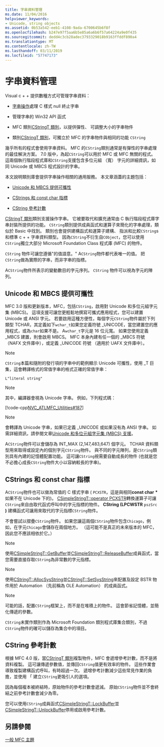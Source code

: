 ```yaml
---
title: 字串資料管理
ms.date: 11/04/2016
helpviewer_keywords:
- Unicode, string objects
ms.assetid: 0b53a542-eeb1-4108-9ada-6700645b6f8f
ms.openlocfilehash: b247e97f5aa6b5e85a6a6b6f57a64224a9e0f435
ms.sourcegitcommit: dedd4c3cb28adec3793329018b9163ffddf890a4
ms.translationtype: MT
ms.contentlocale: zh-TW
ms.lasthandoff: 03/11/2019
ms.locfileid: "57747173"
---
```

# <a name="string-data-management"></a>字串資料管理

Visual c + + 提供數種方式可管理字串資料：

- [字串操作](../c-runtime-library/string-manipulation-crt.md)處理 C 樣式 null 終止字串

- 管理字串的 Win32 API 函式

- MFC 類別[CStringT 類別](../atl-mfc-shared/reference/cstringt-class.md)，以提供彈性、 可調整大小的字串物件

- 類別[CStringT 類別](../atl-mfc-shared/reference/cstringt-class.md)，可獨立於 MFC 的字串物件與相同的功能 `CString`

幾乎所有的程式會使用字串資料。 MFC 的`CString`類別通常是有彈性的字串處理的最佳解決方案。 7.0 版中，為起`CString`可以用於 MFC 或 MFC 無關的程式。 這兩個執行階段程式庫和`CString`支援包含多位元組 （寬） 字元的詳細資訊，如同 Unicode 或 MBCS 程式設計的字串。

本文說明類別庫會提供字串操作相關的通用服務。 本文章涵蓋的主題包括：

- [Unicode 和 MBCS 提供可攜性](#_core_unicode_and_mbcs_provide_portability)

- [CStrings 和 const char 指標](#_core_cstrings_and_const_char_pointers)

- [CString 參考計數](#_core_cstring_reference_counting)

[CStringT 類別](../atl-mfc-shared/reference/cstringt-class.md)類別支援操作字串。 它被要取代和擴充通常由 C 執行階段程式庫字串封裝所提供的功能。 `CString`類別提供成員函式和運算子來簡化的字串處理，類似於 Basic 中找到。 類別也會提供建構函式和運算子建構、 指派和比較`CString`s 和標準 c + + 字串資料類型。 因為`CString`不衍生自`CObject`，您可以使用`CString`獨立大部分 Microsoft Foundation Class 程式庫 (MFC) 的物件。

`CString` 物件可讓您遵循"的值語意。" A`CString`物件都代表唯一的值。 把`CString`做為實際的字串，而非字串的指標。

A`CString`物件所表示的變動數目的字元序列。 `CString` 物件可以視為字元的陣列。

##  <a name="_core_unicode_and_mbcs_provide_portability"></a> Unicode 和 MBCS 提供可攜性

MFC 3.0 版和更新版本，MFC，包括`CString`，啟用對 Unicode 和多位元組字元集 (MBCS)。 這項支援可讓您更輕鬆地撰寫可攜式應用程式，您可以建置 Unicode 或 ANSI 字元。 若要啟用這種方便性，每個字元`CString`物件屬於下列類型 TCHAR，其定義如下`wchar_t`如果您定義符號 _UNICODE，當您建置您的應用程式，或為`char`如果不是。 A`wchar_t`字元是 16 位元寬。 如果您使用定義 _MBCS 建置，則會啟用 MBCS。 MFC 本身內建有任一個的 _MBCS 符號 （NAFX 文件庫中），或定義 _UNICODE 符號 （適用於 UAFX 文件庫中）。

> [!NOTE]
>  `CString`本篇和隨附的發行項的字串中的範例顯示 Unicode 可攜性，使用 _T 巨集，這會轉譯格式的常值字串的格式正確的常值字串：

`L"literal string"`

> [!NOTE]
>  其中，編譯器會視為 Unicode 字串。 例如，下列程式碼：

[!code-cpp[NVC_ATLMFC_Utilities#187](../atl-mfc-shared/codesnippet/cpp/string-data-management_1.cpp)]

> [!NOTE]
>  會轉譯為 Unicode 字串，如果已定義 _UNICODE 或如果沒有為 ANSI 字串。 如需詳細資訊，請參閱文章[Unicode 和多位元組字元集 (MBCS) 支援](../atl-mfc-shared/unicode-and-multibyte-character-set-mbcs-support.md)。

A`CString`物件可以會儲存為 INT_MAX (2,147,483,647) 個字元。 TCHAR 資料類型用來取得或設定內的個別字元`CString`物件。 與不同的字元陣列，是`CString`類別具有內建的記憶體配置功能。 這可讓`CString`視需要自動成長的物件 (也就是您不必擔心成長`CString`物件大小以容納較長的字串)。

##  <a name="_core_cstrings_and_const_char_pointers"></a> CStrings 和 const char 指標

A`CString`物件也可以做為常值的 C 樣式字串 ( `PCXSTR`，這是與相同**const char** <strong>\*</strong>如果不在 Unicode 下的)。 [CSimpleStringT::operator PCXSTR](../atl-mfc-shared/reference/csimplestringt-class.md#operator_pcxstr)轉換運算子可讓`CString`來自由取代函式呼叫中的字元指標的物件。 **CString (LPCWSTR** `pszSrc` **)** 建構函式可讓用來取代的字元指標`CString`物件。

不會嘗試以摺疊`CString`物件。 如果您讓這兩個`CString`物件包含`Chicago`，例如，在字元`Chicago`會儲存在兩個地方。 （這可能不是真正的未來版本的 MFC，因此您不應該相依於它。）

> [!NOTE]
>  使用[CSimpleStringT::GetBuffer](../atl-mfc-shared/reference/csimplestringt-class.md#getbuffer)並[CSimpleStringT::ReleaseBuffer](../atl-mfc-shared/reference/csimplestringt-class.md#releasebuffer)成員函式，當您需要直接存取`CString`為非常數的字元指標。

> [!NOTE]
>  使用[CStringT::AllocSysString](../atl-mfc-shared/reference/cstringt-class.md#allocsysstring)並[CStringT::SetSysString](../atl-mfc-shared/reference/cstringt-class.md#setsysstring)來配置及設定 BSTR 物件用於 Automation （先前稱為 OLE Automation） 的成員函式。

> [!NOTE]
>  可能的話，配置`CString`框架上，而不是在堆積上的物件。 這會節省記憶體，並簡化傳遞的參數。

`CString`未實作類別作為 Microsoft Foundation 類別程式庫集合類別，不過`CString`物件的確可以儲存為集合中的項目。

##  <a name="_core_cstring_reference_counting"></a> CString 參考計數

根據 MFC 4.0 版，當[CStringT 類別](../atl-mfc-shared/reference/cstringt-class.md)複製物件，MFC 會遞增參考計數，而不是將資料複製。 這可讓傳遞參數值，並傳回`CString`值更有效率的物件。 這些作業會導致複製建構函式呼叫，有時超過一次。 遞增參考計數減少這些常見作業的負擔，並使用 「 建立`CString`更吸引人的選項。

因為每個複本被終結時，原始物件的參考計數會遞減。 原始`CString`物件並不會終結之前參考計數會減少為零。

您可以使用`CString`成員函式[CSimpleStringT::LockBuffer](../atl-mfc-shared/reference/csimplestringt-class.md#lockbuffer)並[CSimpleStringT::UnlockBuffer](../atl-mfc-shared/reference/csimplestringt-class.md#unlockbuffer)停用或啟用參考計數。

## <a name="see-also"></a>另請參閱

[一般 MFC 主題](../mfc/general-mfc-topics.md)
